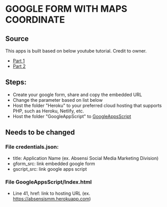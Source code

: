 # GOOGLE FORM WITH MAPS COORDINATE
## Source
This apps is built based on below youtube tutorial. Credit to owner.
* [Part 1](https://www.youtube.com/watch?v=3xu6VM8GyYg)
* [Part 2](https://www.youtube.com/watch?v=1G9FJeTYk1A)

## Steps:
* Create your google form, share and copy the embedded URL
* Change the parameter based on list below
* Host the folder "Heroku" to your preferred cloud hosting that supports PHP, such as Heroku, Netlify, etc.
* Host the folder "GoogleAppScript" to [GoogleAppsScript](https://script.google.com/)

## Needs to be changed
### File credentials.json:
* title: Application Name (ex. Absensi Social Media Marketing Division)
* gform_src: link embedded google form
* gscript_src: link google apps script

### File GoogleAppsScript/Index.html
* Line 41, href: link to hosting URL (ex. https://absensismm.herokuapp.com)